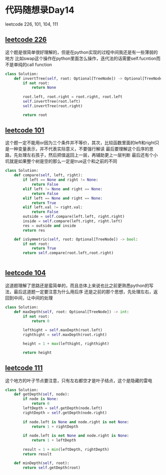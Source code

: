 # 代码随想录Day14

leetcode 226, 101, 104, 111

## [leetcode 226](https://leetcode.com/problems/invert-binary-tree/)

这个题是很简单很好理解的，但是在python实现的过程中间我还是有一些薄弱的地方
比如swap这个操作在python里面怎么操作，迭代法的话需要self.fucntion而不是单纯的call function

```Python
class Solution:
    def invertTree(self, root: Optional[TreeNode]) -> Optional[TreeNode]:
        if not root:
            return None
        
        root.left, root.right = root.right, root.left
        self.invertTree(root.left)
        self.invertTree(root.right)

        return root
```
## [leetcode 101](https://leetcode.com/problems/symmetric-tree/)
这个题一定不能用or因为三个条件并不等价，其次，比较函数里面的left和right只是一种变量表示，并不代表实际意义，不要强行解读
最后要理解这个后序的思路，先处理左右孩子，然后把值返回上一层，再辅助更上一层判断
最后还有个小坑就是如果整个树是空的那么一定是true这个和之前的不同

```Python
class Solution:
    def compare(self, left, right):
        if left == None and right != None:
            return False
        elif left != None and right == None:
            return False
        elif left == None and right == None:
            return True
        elif left.val != right.val:
            return False
        outside = self.compare(left.left, right.right)
        inside = self.compare(left.right, right.left)
        res = outside and inside
        return res

    def isSymmetric(self, root: Optional[TreeNode]) -> bool:
        if not root:
            return True
        return self.compare(root.left,root.right)
        
```


## [leetcode 104](https://leetcode.com/problems/invert-binary-tree/)
这道题理解了思路还是蛮简单的，而且总体上来说也比之前更熟悉python的写法，最后这道题一定要注意为什么用后序
还是之前的那个思想，先处理左右，返回到中间，让中间的处理

```Python
class Solution:
    def maxDepth(self, root: Optional[TreeNode]) -> int:
        if not root:
            return 0
        
        lefthight = self.maxDepth(root.left)
        righthight = self.maxDepth(root.right)

        height = 1 + max(lefthight, righthight)

        return height
```



## [leetcode 111](https://leetcode.com/problems/invert-binary-tree/)
这个地方的叶子节点要注意，只有左右都空才是叶子结点，这个是隐藏的雷电

```Python
class Solution:
    def getDepth(self, node):
        if node is None:
            return 0
        leftDepth = self.getDepth(node.left)  
        rightDepth = self.getDepth(node.right)  
        
        if node.left is None and node.right is not None:
            return 1 + rightDepth
        
        if node.left is not None and node.right is None:
            return 1 + leftDepth
        
        result = 1 + min(leftDepth, rightDepth)
        return result

    def minDepth(self, root):
        return self.getDepth(root)

```
